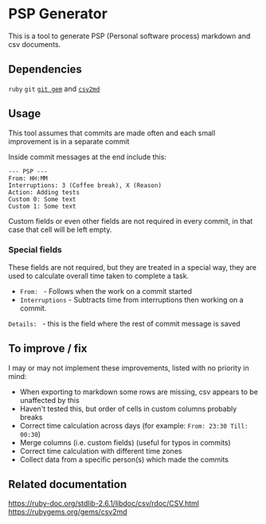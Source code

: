 # PSP Generator

This is a tool to generate PSP (Personal software process) markdown and csv documents.

## Dependencies
`ruby` `git` [`git gem`](https://rubygems.org/gems/git) and [`csv2md`](https://rubygems.org/gems/csv2md)

## Usage
This tool assumes that commits are made often and each small improvement is in a separate commit

Inside commit messages at the end include this:
```
--- PSP ---
From: HH:MM
Interruptions: 3 (Coffee break), X (Reason)
Action: Adding tests
Custom 0: Some text
Custom 1: Some text
```

Custom fields or even other fields are not required in every commit, in that case that cell will be left empty.

### Special fields
These fields are not required, but they are treated in a special way, they are used to calculate overall time taken to complete a task.
* `From: ` - Follows when the work on a commit started
* `Interruptions` - Subtracts time from interruptions then working on a commit.

`Details: ` - this is the field where the rest of commit message is saved 

## To improve / fix

I may or may not implement these improvements, listed with no priority in mind:

* When exporting to markdown some rows are missing, csv appears to be unaffected by this
* Haven't tested this, but order of cells in custom columns probably breaks
* Correct time calculation across days (for example: `From: 23:30 Till: 00:30`) 
* Merge columns (i.e. custom fields) (useful for typos in commits)
* Correct time calculation with different time zones
* Collect data from a specific person(s) which made the commits

## Related documentation
<https://ruby-doc.org/stdlib-2.6.1/libdoc/csv/rdoc/CSV.html>
<https://rubygems.org/gems/csv2md>
